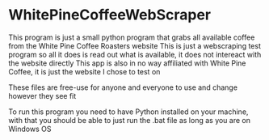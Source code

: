 # WhitePineCoffeeWebScraper
This program is just a small python program that grabs all available coffee from the White Pine Coffee Roasters website
This is just a webscraping test program so all it does is read out what is available, it does not intereact with the website directly
This app is also in no way affiliated with White Pine Coffee, it is just the website I chose to test on

These files are free-use for anyone and everyone to use and change however they see fit

To run this program you need to have Python installed on your machine, with that you should be able to just run the .bat file as long as you are on Windows OS
